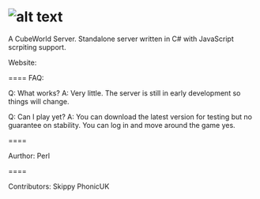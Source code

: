 ![alt text](http://u.rtag.me/coob3-small.png "Coob Server")
====

A CubeWorld Server. Standalone server written in C# with JavaScript scrpiting support.


Website:

====
FAQ:

Q: What works?
A: Very little. The server is still in early development so things will change.

Q: Can I play yet?
A: You can download the latest version for testing but no guarantee on stability.
You can log in and move around the game yes.

====

Aurthor:
Perl

====

Contributors:
Skippy
PhonicUK

